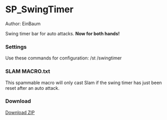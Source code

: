 
# SP_SwingTimer

Author: EinBaum

Swing timer bar for auto attacks. **Now for both hands!**

### Settings

Use these commands for configuration:
	/st
	/swingtimer

### SLAM MACRO.txt

This spammable macro will only cast Slam if the swing timer has just been reset after an auto attack.

### Download

[Download ZIP](https://github.com/EinBaum/SP_SwingTimer/releases "Download ZIP")
